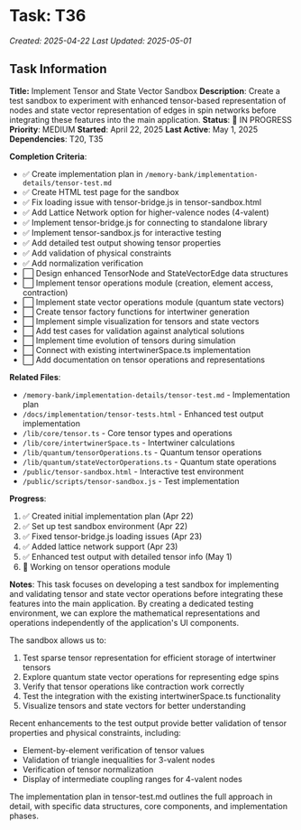 # Task: T36
*Created: 2025-04-22*
*Last Updated: 2025-05-01*

## Task Information
**Title:** Implement Tensor and State Vector Sandbox
**Description**: Create a test sandbox to experiment with enhanced tensor-based representation of nodes and state vector representation of edges in spin networks before integrating these features into the main application.
**Status**: 🔄 IN PROGRESS
**Priority**: MEDIUM
**Started**: April 22, 2025
**Last Active**: May 1, 2025
**Dependencies**: T20, T35

**Completion Criteria**:
- ✅ Create implementation plan in `/memory-bank/implementation-details/tensor-test.md`
- ✅ Create HTML test page for the sandbox
- ✅ Fix loading issue with tensor-bridge.js in tensor-sandbox.html
- ✅ Add Lattice Network option for higher-valence nodes (4-valent)
- ✅ Implement tensor-bridge.js for connecting to standalone library
- ✅ Implement tensor-sandbox.js for interactive testing
- ✅ Add detailed test output showing tensor properties
- ✅ Add validation of physical constraints
- ✅ Add normalization verification
- ⬜ Design enhanced TensorNode and StateVectorEdge data structures
- ⬜ Implement tensor operations module (creation, element access, contraction)
- ⬜ Implement state vector operations module (quantum state vectors)
- ⬜ Create tensor factory functions for intertwiner generation
- ⬜ Implement simple visualization for tensors and state vectors
- ⬜ Add test cases for validation against analytical solutions
- ⬜ Implement time evolution of tensors during simulation
- ⬜ Connect with existing intertwinerSpace.ts implementation
- ⬜ Add documentation on tensor operations and representations

**Related Files**:
- `/memory-bank/implementation-details/tensor-test.md` - Implementation plan
- `/docs/implementation/tensor-tests.html` - Enhanced test output implementation
- `/lib/core/tensor.ts` - Core tensor types and operations
- `/lib/core/intertwinerSpace.ts` - Intertwiner calculations
- `/lib/quantum/tensorOperations.ts` - Quantum tensor operations
- `/lib/quantum/stateVectorOperations.ts` - Quantum state operations
- `/public/tensor-sandbox.html` - Interactive test environment
- `/public/scripts/tensor-sandbox.js` - Test implementation

**Progress**:
1. ✅ Created initial implementation plan (Apr 22)
2. ✅ Set up test sandbox environment (Apr 22)
3. ✅ Fixed tensor-bridge.js loading issues (Apr 23)
4. ✅ Added lattice network support (Apr 23)
5. ✅ Enhanced test output with detailed tensor info (May 1)
6. 🔄 Working on tensor operations module

**Notes**:
This task focuses on developing a test sandbox for implementing and validating tensor and state vector operations before integrating these features into the main application. By creating a dedicated testing environment, we can explore the mathematical representations and operations independently of the application's UI components.

The sandbox allows us to:
1. Test sparse tensor representation for efficient storage of intertwiner tensors
2. Explore quantum state vector operations for representing edge spins
3. Verify that tensor operations like contraction work correctly
4. Test the integration with the existing intertwinerSpace.ts functionality
5. Visualize tensors and state vectors for better understanding

Recent enhancements to the test output provide better validation of tensor properties and physical constraints, including:
- Element-by-element verification of tensor values
- Validation of triangle inequalities for 3-valent nodes
- Verification of tensor normalization
- Display of intermediate coupling ranges for 4-valent nodes

The implementation plan in tensor-test.md outlines the full approach in detail, with specific data structures, core components, and implementation phases.